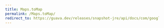 ```yaml
---
title: Maps.toMap
permalink: /Maps.toMap/
redirect_to: https://guava.dev/releases/snapshot-jre/api/docs/com/google/common/collect/Maps.html#toMap-java.lang.Iterable-com.google.common.base.Function-
---
```

